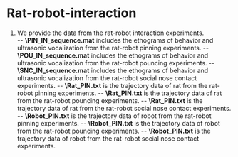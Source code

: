 # Rat-robot-interaction
1) We provide the data from the rat-robot interaction experiments.<br/> 
-- **\PIN_IN_sequence.mat** includes the  ethograms of behavior and ultrasonic vocalization from the rat-robot pinning experiments. 
-- **\POU_IN_sequence.mat** includes the ethograms of behavior and ultrasonic vocalization from the rat-robot pouncing experiments. 
-- **\SNC_IN_sequence.mat** includes the ethograms of behavior and ultrasonic vocalization from the rat-robot social nose contact experiments.
-- **\Rat_PIN.txt** is the trajectory data of rat from the rat-robot pinning experiments. 
-- **\Rat_PIN.txt** is the trajectory data of rat from the rat-robot pouncing experiments. 
-- **\Rat_PIN.txt** is the trajectory data of rat from the rat-robot social nose contact experiments. 
-- **\Robot_PIN.txt** is the trajectory data of robot from the rat-robot pinning experiments. 
-- **\Robot_PIN.txt** is the trajectory data of robot from the rat-robot pouncing experiments. 
-- **\Robot_PIN.txt** is the trajectory data of robot from the rat-robot social nose contact experiments. 

